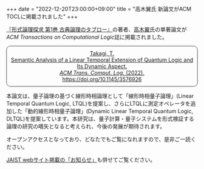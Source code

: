 +++
date = "2022-12-20T23:00:00+09:00"
title = "高木翼氏 新論文がACM TOCLに掲載されました"
+++

[『形式論理探求 第1巻 古典論理のタブロー』](https://www.yamanami.tokyo/tableau_contents/tableau01classical_logic/)の著者、[高木翼](https://tt-logic.github.io/)氏の単著論文が*ACM Transactions on Computational Logic*誌に掲載されました。

<div style="padding: 10px; margin-bottom: 10px; border: 1px solid #333333; border-radius: 10px; text-align: center;">
<a href="https://dl.acm.org/doi/10.1145/3576926">Takagi, T.<br/>Semantic Analysis of a Linear Temporal Extension of Quantum Logic and Its Dynamic Aspect.</br><i>ACM Trans. Comput. Log.</i> (2022).<br/>https://doi.org/10.1145/3576926</a>
</div>

本論文は、量子論理の基づく線形時相論理として「線形時相量子論理」(Linear Temporal Quantum Logic, LTQL)を提案し、さらにLTQLに測定オペレータを追加した「動的線形時相量子論理」(Dynamic Linear Temporal Quantum Logic, DLTQL)を提案しています。本研究は、量子計算・量子システムを形式検証する論理の研究の嚆矢となると考えられ、今後の発展が期待されます。

オープンアクセスとなっており、どなたでもご覧になれますので、是非ご一読ください。

[JAIST webサイト掲載の「お知らせ」](https://www.jaist.ac.jp/whatsnew/info/2022/12/20-1.html)も併せてご覧ください。

